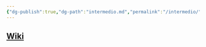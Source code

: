 ```yaml
---
{"dg-publish":true,"dg-path":"intermedio.md","permalink":"/intermedio/"}
---
```


## [Wiki](https://www.wikiwand.com/en/Intermedio)